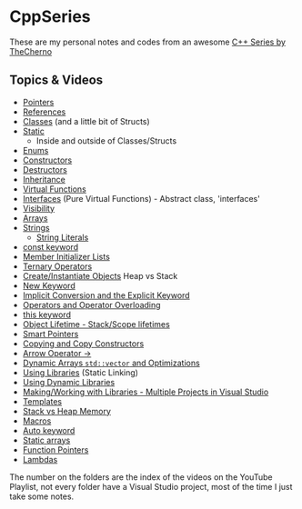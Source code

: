 # CppSeries

These are my personal notes and codes from an awesome [C++ Series by TheCherno](https://www.youtube.com/watch?v=18c3MTX0PK0&list=PLlrATfBNZ98dudnM48yfGUldqGD0S4FFb)

## Topics & Videos

* [Pointers](016-Pointers/Pointers.md)
* [References](017-References/References.md)
* [Classes](018-Classes/Classes.md) (and a little bit of Structs)
* [Static](021-Static/Static.md)
  * Inside and outside of Classes/Structs
* [Enums](024-Enums/Enums.md)
* [Constructors](025-Constructors/Constructors.md)
* [Destructors](026-Destructors/Destructors.md)
* [Inheritance](027-Inheritance/Inheritance.md)
* [Virtual Functions](028-VirtualFunctions/VirtualFunctions.md)
* [Interfaces](029-Interfaces/Interfaces.md) (Pure Virtual Functions) - Abstract class, 'interfaces'
* [Visibility](030-Visibility/Visibility.md)
* [Arrays](031-Arrays/Arrays.md)
* [Strings](032-Strings/Strings.md)
  * [String Literals](032-Strings/StringLiterals.md)
* [const keyword](034-Const/Const.md)
* [Member Initializer Lists](036-MemberInitializerLists/MemberInitializerLists.md)
* [Ternary Operators](037-TernaryOperators/TernaryOperators.md)
* [Create/Instantiate Objects](038-InstantiateObjects/InstantiateObjects.md) Heap vs Stack
* [New Keyword](039-NewKeyword/NewKeyword.md)
* [Implicit Conversion and the Explicit Keyword](./040-ImplicitExplicit/ImplicitExplicit.md)
* [Operators and Operator Overloading](041-OperatorOverloading/OperatorOverloading.md)
* [this keyword](042-ThisKeyword/ThisKeyword.md)
* [Object Lifetime - Stack/Scope lifetimes](043-ObjectLifetime/ObjectLifetime.md)
* [Smart Pointers](044-SmartPointers/SmartPointers.md)
* [Copying and Copy Constructors](045-CopyingAndCopyingConstructors/CopyingAndCopyingConstructors.md)
* [Arrow Operator ->](046-ArrowOperator/ArrowOperator.md)
* [Dynamic Arrays `std::vector` and Optimizations](047-DynamicArrays/DynamicArrays.md)
* [Using Libraries](049-UsingLibraries/UsingLibraries.md) (Static Linking)
* [Using Dynamic Libraries](050-UsingDynamicLibraries/UsingDynamicLibraries.md)
* [Making/Working with Libraries - Multiple Projects in Visual Studio](051-MakingAndWorkingWithLibraries/Game)
* [Templates](053-Templates/Templates.md)
* [Stack vs Heap Memory](054-StackVsHeapMemory/StackVsHeapMemory.md)
* [Macros](055-Macros/Macros.md)
* [Auto keyword](056-AutoKeyword/AutoKeyword.md)
* [Static arrays](057-StaticArrays/StaticArrays.md)
* [Function Pointers](058-FunctionPointers/FunctionPointers.md)
* [Lambdas](059-Lambdas/Lambdas.md)

The number on the folders are the index of the videos on the YouTube Playlist, not every folder have a Visual Studio project, most of the time I just take some notes.
